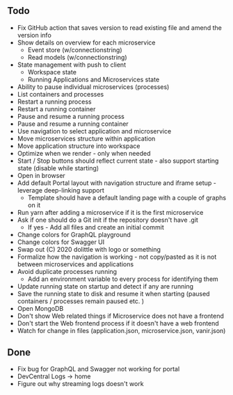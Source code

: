 #

## Todo

* Fix GitHub action that saves version to read existing file and amend the version info
* Show details on overview for each microservice
  * Event store (w/connectionstring)
  * Read models (w/connectionstring)
* State management with push to client
  * Workspace state
  * Running Applications and Microservices state
* Ability to pause individual microservices (processes)
* List containers and processes
* Restart a running process
* Restart a running container
* Pause and resume a running process
* Pause and resume a running container
* Use navigation to select application and microservice
* Move microservices structure within application
* Move application structure into workspace
* Optimize when we render - only when needed
* Start / Stop buttons should reflect current state - also support starting state (disable while starting)
* Open in browser
* Add default Portal layout with navigation structure and iframe setup - leverage deep-linking support
  * Template should have a default landing page with a couple of graphs on it
* Run yarn after adding a microservice if it is the first microservice
* Ask if one should do a Git init if the repository doesn't have .git
  * If yes - Add all files and create an initial commit
* Change colors for GraphQL playground
* Change colors for Swagger UI
* Swap out (C) 2020 dolittle with logo or something
* Formalize how the navigation is working - not copy/pasted as it is not between microservices and applications
* Avoid duplicate processes running
  * Add an environment variable to every process for identifying them
* Update running state on startup and detect if any are running
* Save the running state to disk and resume it when starting (paused containers / processes remain paused etc. )
* Open MongoDB
* Don't show Web related things if Microservice does not have a frontend
* Don't start the Web frontend process if it doesn't have a web frontend
* Watch for change in files (application.json, microservice.json, vanir.json)

## Done

* Fix bug for GraphQL and Swagger not working for portal
* DevCentral Logs -> home
* Figure out why streaming logs doesn't work

